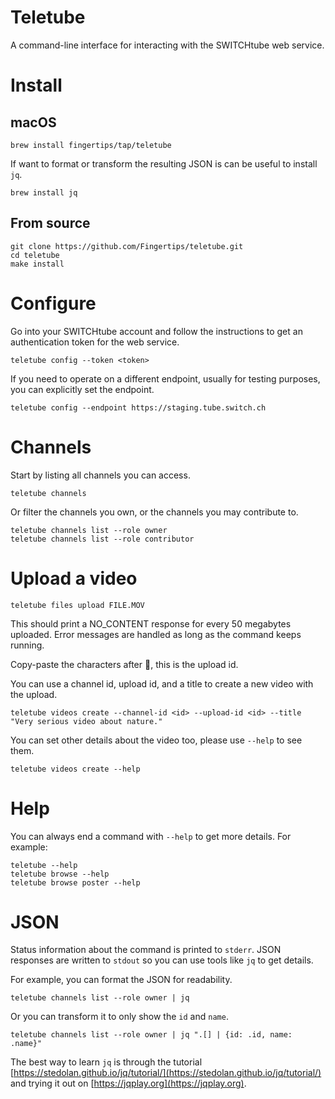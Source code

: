 # Teletube

A command-line interface for interacting with the SWITCHtube web service.

# Install

## macOS

    brew install fingertips/tap/teletube

If want to format or transform the resulting JSON is can be useful to install `jq`.

    brew install jq

## From source

    git clone https://github.com/Fingertips/teletube.git
    cd teletube
    make install

# Configure

Go into your SWITCHtube account and follow the instructions to get an authentication token for the web service.

    teletube config --token <token>

If you need to operate on a different endpoint, usually for testing purposes, you can explicitly set the endpoint.

    teletube config --endpoint https://staging.tube.switch.ch

# Channels

Start by listing all channels you can access.

    teletube channels

Or filter the channels you own, or the channels you may contribute to.

    teletube channels list --role owner
    teletube channels list --role contributor

# Upload a video

    teletube files upload FILE.MOV

This should print a NO_CONTENT response for every 50 megabytes uploaded. Error messages are handled as long as the command keeps running.

Copy-paste the characters after 📃, this is the upload id.

You can use a channel id, upload id, and a title to create a new video with the upload.

    teletube videos create --channel-id <id> --upload-id <id> --title "Very serious video about nature."

You can set other details about the video too, please use `--help` to see them.

    teletube videos create --help

# Help

You can always end a command with `--help` to get more details. For example:

    teletube --help
    teletube browse --help
    teletube browse poster --help
    
#  JSON

Status information about the command is printed to `stderr`. JSON responses are written to `stdout` so you can use tools like `jq` to get details.

For example, you can format the JSON for readability.

    teletube channels list --role owner | jq

Or you can transform it to only show the `id` and `name`.

    teletube channels list --role owner | jq ".[] | {id: .id, name: .name}"

The best way to learn `jq` is through the tutorial [https://stedolan.github.io/jq/tutorial/](https://stedolan.github.io/jq/tutorial/) and trying it out on [https://jqplay.org](https://jqplay.org).